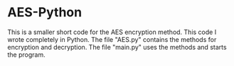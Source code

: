 # AES-Python

This is a smaller short code for the AES encryption method. This code I wrote completely in Python. 
The file "AES.py" contains the methods for encryption and decryption. 
The file "main.py" uses the methods and starts the program.
